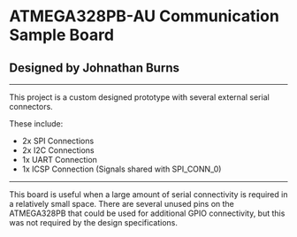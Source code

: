# ATMEGA328PB-AU Communication Sample Board
## Designed by Johnathan Burns

---

This project is a custom designed prototype with several external serial connectors.

These include:
- 2x SPI Connections
- 2x I2C Connections
- 1x UART Connection
- 1x ICSP Connection (Signals shared with SPI\_CONN\_0)

---

This board is useful when a large amount of serial connectivity is required in a relatively small space. There are several unused pins on the ATMEGA328PB that could be used for additional GPIO connectivity, but this was not required by the design specifications.

